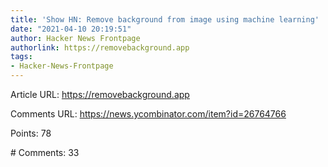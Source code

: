 ```yaml
---
title: 'Show HN: Remove background from image using machine learning'
date: "2021-04-10 20:19:51"
author: Hacker News Frontpage
authorlink: https://removebackground.app
tags:
- Hacker-News-Frontpage
---
```


<p>Article URL: <a href="https://removebackground.app">https://removebackground.app</a></p>
<p>Comments URL: <a href="https://news.ycombinator.com/item?id=26764766">https://news.ycombinator.com/item?id=26764766</a></p>
<p>Points: 78</p>
<p># Comments: 33</p>
